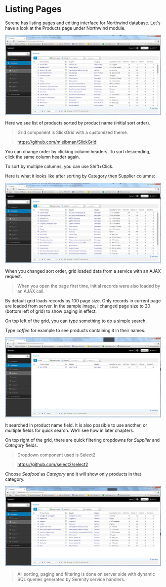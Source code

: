 # Listing Pages

Serene has listing pages and editing interface for Northwind database. Let's have a look at the Products page under Northwind module.

![Products Page Initial](img/products_page_initial.jpg)

Here we see list of products sorted by product name (initial sort order).

> Grid component is SlickGrid with a customized theme.

> https://github.com/mleibman/SlickGrid

You can change order by clicking column headers. To sort descending, click the same column header again.

To sort by multiple columns, you can use Shift+Click.

Here is what it looks like after sorting by Category then Supplier columns:

![Products Category Supplier Sort](img/products_category_supplier.jpg)

When you changed sort order, grid loaded data from a service with an AJAX request. 

> When you open the page first time, initial records were also loaded by an AJAX call.

By default grid loads records by 100 page size. Only records in current page are loaded from server. In the sample image, i changed page size to 20 (bottom left of grid) to show paging in effect.

On top left of the grid, you can type something to do a simple search.

Type *coffee* for example to see products containing it in their names.

![Products Coffee Search](img/products_coffee_search.jpg)

It searched in product name field. It is also possible to use another, or multiple fields for quick search. We'll see how in later chapters.

On top right of the grid, there are quick filtering dropdowns for *Supplier* and *Category* fields.

> Dropdown component used is Select2

> https://github.com/select2/select2

Choose *Seafood* as *Category* and it will show only products in that category.

![Products Seafood](img/products_seafood.jpg)

> All sorting, paging and filtering is done on server side with dynamic SQL queries generated by Serenity service handlers.






